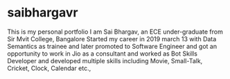 # saibhargavr
This is my personal portfolio
I am Sai Bhargav, an ECE under-graduate from Sir Mvit College, Bangalore
Started my career in 2019 march 13 with Data Semantics as trainee and later promoted to Software Engineer and got an opportunity to work in Jio as a consultant and worked as Bot Skills Developer and developed multiple skills including Movie, Small-Talk, Cricket, Clock, Calendar etc., 

